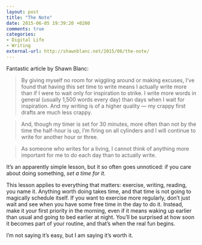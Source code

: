 ```yaml
---
layout: post
title: "The Note"
date: 2015-06-05 19:39:20 +0200
comments: true
categories: 
- Digital Life
- Writing
external-url: http://shawnblanc.net/2015/06/the-note/
---
```


Fantastic article by Shawn Blanc:

> By giving myself no room for wiggling around or making excuses, I’ve found that having this set time to write means I actually write more than if I were to wait only for inspiration to strike. I write more words in general (usually 1,500 words every day) than days when I wait for inspiration. And my writing is of a higher quality — my crappy first drafts are much less crappy.

> And, though my timer is set for 30 minutes, more often than not by the time the half-hour is up, I’m firing on all cylinders and I will continue to write for another hour or three.

> As someone who writes for a living, I cannot think of anything more important for me to do each day than to actually write.

It’s an apparently simple lesson, but it so often goes unnoticed: if you care about doing something, _set a time for it._

This lesson applies to everything that matters: exercise, writing, reading, you name it. Anything worth doing takes time, and that time is not going to magically schedule itself. If you want to exercise more regularly, don’t just wait and see when you have some free time in the day to do it. Instead, make it your first priority in the morning, even if it means waking up earlier than usual and going to bed earlier at night. You’ll be surprised at how soon it becomes part of your routine, and that’s when the real fun begins.

I’m not saying it’s easy, but I am saying it’s worth it.